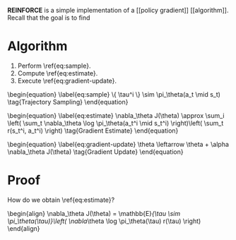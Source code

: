 **REINFORCE** is a simple implementation of a [[policy gradient]] [[algorithm]]. Recall that the goal is to find

# Algorithm

1. Perform \ref{eq:sample}.
2. Compute \ref{eq:estimate}.
3. Execute \ref{eq:gradient-update}.

\begin{equation}
\label{eq:sample}
\\{ \tau^i \\} \sim \pi_\theta(a_t \mid s_t) \tag{Trajectory Sampling}
\end{equation}

\begin{equation}
\label{eq:estimate}
\nabla_\theta J(\theta) \approx \sum_i \left( \sum_t \nabla_\theta \log \pi_\theta(a_t^i \mid s_t^i) \right)\left( \sum_t r(s_t^i, a_t^i) \right) \tag{Gradient Estimate}
\end{equation}

\begin{equation}
\label{eq:gradient-update}
\theta \leftarrow \theta + \alpha \nabla_\theta J(\theta) \tag{Gradient Update}
\end{equation}

# Proof

How do we obtain \ref{eq:estimate}?

\begin{align}
\nabla_\theta J(\theta) = \mathbb{E}_{\tau \sim \pi\_\theta(\tau)}\left( \nabla_\theta \log \pi_\theta(\tau) r(\tau) \right)
\end{align}